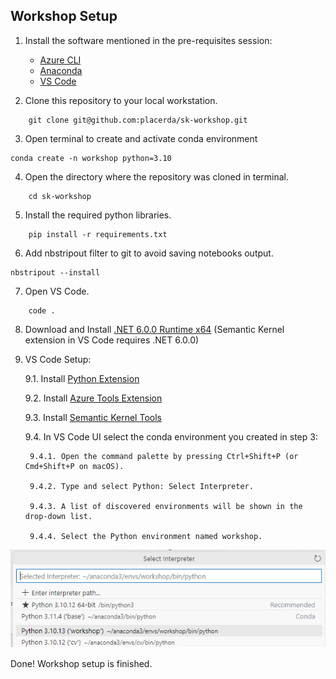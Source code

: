 ## Workshop Setup

1. Install the software mentioned in the pre-requisites session:

    - [Azure CLI](https://learn.microsoft.com/en-us/cli/azure/install-azure-cli)
    - [Anaconda](https://docs.conda.io/projects/conda/en/latest/user-guide/install/index.html)
    - [VS Code](https://code.visualstudio.com/)

2. Clone this repository to your local workstation.
```
    git clone git@github.com:placerda/sk-workshop.git  
```

3. Open terminal to create and activate conda environment
```
conda create -n workshop python=3.10
```

4. Open the directory where the repository was cloned in terminal.
```
    cd sk-workshop
```

5. Install the required python libraries.
```
    pip install -r requirements.txt
```

6. Add nbstripout filter to git to avoid saving notebooks output.
```
nbstripout --install
```

7. Open VS Code.
```
    code .
```

8. Download and Install [.NET 6.0.0 Runtime x64](https://aka.ms/dotnet-core-applaunch?framework=Microsoft.NETCore.App&framework_version=6.0.0&arch=x64&rid=win10-x64) (Semantic Kernel extension in VS Code requires .NET 6.0.0)


9. VS Code Setup:

    9.1. Install [Python Extension](https://marketplace.visualstudio.com/items?itemName=ms-python.python)

    9.2. Install [Azure Tools Extension](https://marketplace.visualstudio.com/items?itemName=ms-vscode.vscode-node-azure-pack)

    9.3. Install [Semantic Kernel Tools](https://marketplace.visualstudio.com/items?itemName=ms-semantic-kernel.semantic-kernel)

    9.4. In VS Code UI select the conda environment you created in step 3:
        
        9.4.1. Open the command palette by pressing Ctrl+Shift+P (or Cmd+Shift+P on macOS).

        9.4.2. Type and select Python: Select Interpreter.

        9.4.3. A list of discovered environments will be shown in the drop-down list.

        9.4.4. Select the Python environment named workshop.

![select interpreter](images/select_interpreter.png)

Done! Workshop setup is finished.

<!-- 
![select interpreter](images/select_interpreter.png)

2. First select the notebook Kernel to be the same of the conda environment you created in the README.md first steps.

<img src="images/select_kernel01.png" alt="Select Kernel">
<P>
<img src="images/select_kernel02.png" alt="Select Kernel"> -->

